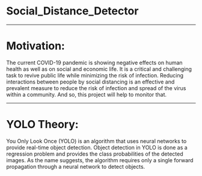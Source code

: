 # Social_Distance_Detector
------------
# Motivation:
The current COVID-19 pandemic is showing negative effects on human health as well as on social and economic life. It is a critical and challenging task to revive public life while minimizing the risk of infection. Reducing interactions between people by social distancing is an effective and prevalent measure to reduce the risk of infection and spread of the virus within a community. And so, this project will help to monitor that.

------------
# YOLO Theory:
You Only Look Once (YOLO) is an algorithm that uses neural networks to provide real-time object detection. Object detection in YOLO is done as a regression problem and provides the class probabilities of the detected images. As the name suggests, the algorithm requires only a single forward propagation through a neural network to detect objects.
